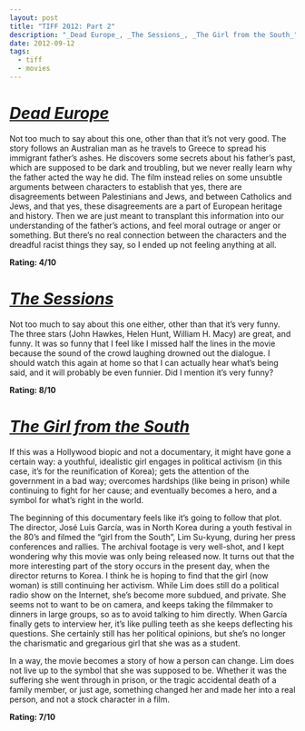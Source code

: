 ```yaml
---
layout: post
title: "TIFF 2012: Part 2"
description: "_Dead Europe_, _The Sessions_, _The Girl from the South_"
date: 2012-09-12
tags:
  - tiff
  - movies
---
```


# [_Dead Europe_](http://www.imdb.com/title/tt2091880/)

Not too much to say about this one, other than that it’s not very good. The story follows an Australian man as he travels to Greece to spread his immigrant father’s ashes. He discovers some secrets about his father’s past, which are supposed to be dark and troubling, but we never really learn why the father acted the way he did. The film instead relies on some unsubtle arguments between characters to establish that yes, there are disagreements between Palestinians and Jews, and between Catholics and Jews, and that yes, these disagreements are a part of European heritage and history. Then we are just meant to transplant this information into our understanding of the father’s actions, and feel moral outrage or anger or something. But there’s no real connection between the characters and the dreadful racist things they say, so I ended up not feeling anything at all.

**Rating: 4/10**

# [_The Sessions_](http://www.imdb.com/title/tt1866249/)

Not too much to say about this one either, other than that it’s very funny. The three stars (John Hawkes, Helen Hunt, William H. Macy) are great, and funny. It was so funny that I feel like I missed half the lines in the movie because the sound of the crowd laughing drowned out the dialogue. I should watch this again at home so that I can actually hear what’s being said, and it will probably be even funnier. Did I mention it’s very funny?

**Rating: 8/10**

# [_The Girl from the South_](http://www.imdb.com/title/tt2330945/)

If this was a Hollywood biopic and not a documentary, it might have gone a certain way: a youthful, idealistic girl engages in political activism (in this case, it’s for the reunification of Korea); gets the attention of the government in a bad way; overcomes hardships (like being in prison) while continuing to fight for her cause; and eventually becomes a hero, and a symbol for what’s right in the world.

The beginning of this documentary feels like it’s going to follow that plot. The director, José Luis García, was in North Korea during a youth festival in the 80’s and filmed the “girl from the South”, Lim Su-kyung, during her press conferences and rallies. The archival footage is very well-shot, and I kept wondering why this movie was only being released now. It turns out that the more interesting part of the story occurs in the present day, when the director returns to Korea. I think he is hoping to find that the girl (now woman) is still continuing her activism. While Lim does still do a political radio show on the Internet, she’s become more subdued, and private. She seems not to want to be on camera, and keeps taking the filmmaker to dinners in large groups, so as to avoid talking to him directly. When García finally gets to interview her, it’s like pulling teeth as she keeps deflecting his questions. She certainly still has her political opinions, but she’s no longer the charismatic and gregarious girl that she was as a student.

In a way, the movie becomes a story of how a person can change. Lim does not live up to the symbol that she was supposed to be. Whether it was the suffering she went through in prison, or the tragic accidental death of a family member, or just age, something changed her and made her into a real person, and not a stock character in a film.

**Rating: 7/10**
